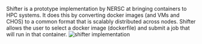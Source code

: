 Shifter is a prototype implementation by NERSC at bringing containers to HPC systems.  It does this by converting docker images (and VMs and CHOS) to a common format that is scalably distributed across nodes.  Shifter allows the user to select a docker image (dockerfile) and submit a job that will run in that container.
![shifter implementation][shifter.png]


[shifter.png]:https://www.nersc.gov/assets/_resampled/ResizedImage600453-shifterDiagram.png
